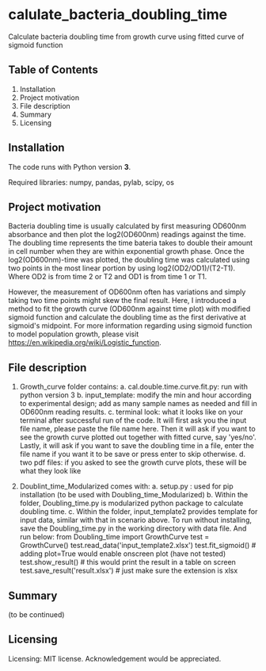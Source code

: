 # calulate_bacteria_doubling_time
Calculate bacteria doubling time from growth curve using fitted curve of sigmoid function

## Table of Contents
  1. Installation
  2. Project motivation
  3. File description
  4. Summary
  5. Licensing

## Installation
The code runs with Python version **3**.

Required libraries:
numpy, pandas, pylab, scipy, os


## Project motivation
Bacteria doubling time is usually calculated by first measuring OD600nm absorbance and then plot the log2(OD600nm) readings against the time. The doubling time represents the time bateria takes to double their amount in cell number when they are within exponential growth phase. Once the log2(OD600nm)-time was plotted, the doubling time was calculated using two points in the most linear portion by using log2(OD2/OD1)/(T2-T1). Where OD2 is from time 2 or T2 and OD1 is from time 1 or T1.

However, the measurement of OD600nm often has variations and simply taking two time points might skew the final result. Here, I introduced a method to fit the growth curve (OD600nm against time plot) with modified sigmoid function and calculate the doubling time as the first derivative at sigmoid's midpoint. For more information regarding using sigmoid function to model population growth, please visit https://en.wikipedia.org/wiki/Logistic_function.

## File description
1. Growth_curve folder contains:
  a. cal.double.time.curve.fit.py: run with python version 3
  b. input_template: modify the min and hour according to experimental design; add as many sample names as needed and fill in OD600nm reading results.
  c. terminal look: what it looks like on your terminal after successful run of the code. It will first ask you the input file name, please paste the file name here. Then it will ask if you want to see the growth curve plotted out together with fitted curve, say 'yes/no'. Lastly, it will ask if you want to save the doubling time in a file, enter the file name if you want it to be save or press enter to skip otherwise.
  d. two pdf files: if you asked to see the growth curve plots, these will be what they look like

2. Doublint_time_Modularized comes with:
  a. setup.py : used for pip installation (to be used with Doubling_time_Modularized)
  b. Within the folder, Doubling_time.py is modularized python package to calculate doubling time.
  c. Within the folder, input_template2 provides template for input data, similar with that in scenario above.
  To run without installing, save the Doubling_time.py in the working directory with data file. And run below:
    from Doubling_time import GrowthCurve
    test = GrowthCurve()
    test.read_data('input_template2.xlsx')
    test.fit_sigmoid()    # adding plot=True would enable onscreen plot (have not tested)
    test.show_result()    # this would print the result in a table on screen
    test.save_result('result.xlsx')   # just make sure the extension is xlsx

## Summary
(to be continued)

## Licensing
Licensing: MIT license. Acknowledgement would be appreciated.
